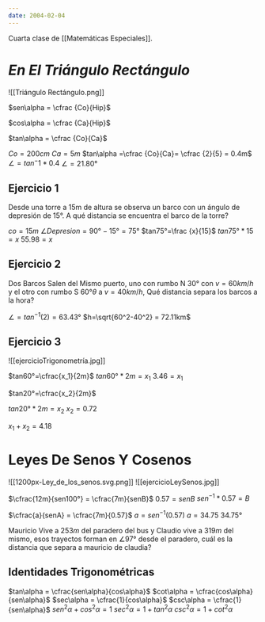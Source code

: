 ```yaml
---
date: 2004-02-04
---
```


Cuarta clase de [[Matemáticas Especiales]].
# ***En El Triángulo Rectángulo***
![[Triángulo Rectángulo.png]]

$sen\alpha = \cfrac {Co}{Hip}$

$cos\alpha = \cfrac {Ca}{Hip}$

$tan\alpha = \cfrac {Co}{Ca}$


$Co=200cm$
$Ca = 5m$
$tan\alpha =\cfrac {Co}{Ca}= \cfrac {2}{5} = 0.4m$
$\angle = tan^-1 * 0.4$
$\angle = 21.80°$

## Ejercicio 1
Desde una torre a 15m de altura se observa un barco con un ángulo de depresión de 15°. A qué distancia se encuentra el barco de la torre?

$co=15m$
$\angle Depresion = 90°-15° = 75°$
$tan75°=\frac {x}{15}$
$tan75°*15=x$
$55.98=x$

## Ejercicio 2
Dos Barcos Salen del Mismo puerto, uno con rumbo N $30°$ con $v=60km/h$ y el otro con rumbo S $60°\theta$ a $v=40km/h$, Qué distancia separa los barcos a la hora?

$\angle = tan^{-1} (2) = 63.43°$
$h=\sqrt{60^2-40^2} = 72.11km$

## Ejercicio 3
![[ejercicioTrigonometría.jpg]]

$tan60°=\cfrac{x_1}{2m}$
$tan60°*2m=x_1$
$3.46=x_1$

$tan20°=\cfrac{x_2}{2m}$

$tan20°*2m = x_2$
$x_2 = 0.72$

$x_1+x_2=4.18$
# Leyes De Senos Y Cosenos
![[1200px-Ley_de_los_senos.svg.png]]
![[ejercicioLeySenos.jpg]]

$\cfrac{12m}{sen100°} = \cfrac{7m}{senB}$
$0.57=senB$
$sen^{-1}*0.57 = B$

$\cfrac{a}{senA} = \cfrac{7m}{0.57}$
$a = sen^{-1}(0.57)$
$a = 34.75$
$34.75°$

Mauricio Vive a $253m$ del paradero del bus y Claudio vive a $319m$ del mismo, esos trayectos forman en $\angle 97°$ desde el paradero, cuál es la distancia que separa a mauricio de claudia?


## Identidades Trigonométricas

$tan\alpha = \cfrac{sen\alpha}{cos\alpha}$
$cot\alpha = \cfrac{cos\alpha}{sen\alpha}$
$sec\alpha = \cfrac{1}{cos\alpha}$
$csc\alpha = \cfrac{1}{sen\alpha}$
$sen^2\alpha +{cos^2\alpha}=1$
$sec^2\alpha =1+{tan^2\alpha}$
$csc^2\alpha =1+{cot^2\alpha}$

